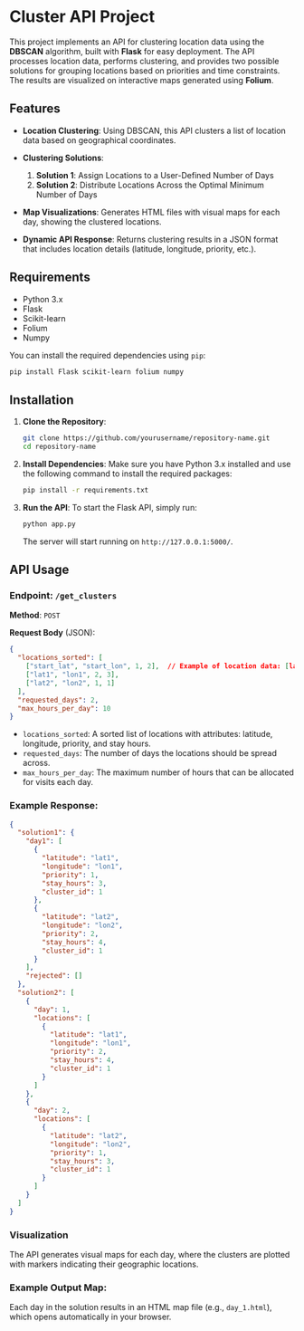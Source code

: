 
# Cluster API Project

This project implements an API for clustering location data using the **DBSCAN** algorithm, built with **Flask** for easy deployment. The API processes location data, performs clustering, and provides two possible solutions for grouping locations based on priorities and time constraints. The results are visualized on interactive maps generated using **Folium**.

## Features

* **Location Clustering**: Using DBSCAN, this API clusters a list of location data based on geographical coordinates.
* **Clustering Solutions**:

  1. **Solution 1**: Assign Locations to a User-Defined Number of Days
  2. **Solution 2**: Distribute Locations Across the Optimal Minimum Number of Days
* **Map Visualizations**: Generates HTML files with visual maps for each day, showing the clustered locations.
* **Dynamic API Response**: Returns clustering results in a JSON format that includes location details (latitude, longitude, priority, etc.).

## Requirements

* Python 3.x
* Flask
* Scikit-learn
* Folium
* Numpy

You can install the required dependencies using `pip`:

```bash
pip install Flask scikit-learn folium numpy
```

## Installation

1. **Clone the Repository**:

   ```bash
   git clone https://github.com/yourusername/repository-name.git
   cd repository-name
   ```

2. **Install Dependencies**:
   Make sure you have Python 3.x installed and use the following command to install the required packages:

   ```bash
   pip install -r requirements.txt
   ```

3. **Run the API**:
   To start the Flask API, simply run:

   ```bash
   python app.py
   ```

   The server will start running on `http://127.0.0.1:5000/`.

## API Usage

### Endpoint: `/get_clusters`

**Method**: `POST`

**Request Body** (JSON):

```json
{
  "locations_sorted": [
    ["start_lat", "start_lon", 1, 2],  // Example of location data: [latitude, longitude, priority, stay_hours]
    ["lat1", "lon1", 2, 3],
    ["lat2", "lon2", 1, 1]
  ],
  "requested_days": 2,
  "max_hours_per_day": 10
}
```

* `locations_sorted`: A sorted list of locations with attributes: latitude, longitude, priority, and stay hours.
* `requested_days`: The number of days the locations should be spread across.
* `max_hours_per_day`: The maximum number of hours that can be allocated for visits each day.

### Example Response:

```json
{
  "solution1": {
    "day1": [
      {
        "latitude": "lat1",
        "longitude": "lon1",
        "priority": 1,
        "stay_hours": 3,
        "cluster_id": 1
      },
      {
        "latitude": "lat2",
        "longitude": "lon2",
        "priority": 2,
        "stay_hours": 4,
        "cluster_id": 1
      }
    ],
    "rejected": []
  },
  "solution2": [
    {
      "day": 1,
      "locations": [
        {
          "latitude": "lat1",
          "longitude": "lon1",
          "priority": 2,
          "stay_hours": 4,
          "cluster_id": 1
        }
      ]
    },
    {
      "day": 2,
      "locations": [
        {
          "latitude": "lat2",
          "longitude": "lon2",
          "priority": 1,
          "stay_hours": 3,
          "cluster_id": 1
        }
      ]
    }
  ]
}
```


### Visualization

The API generates visual maps for each day, where the clusters are plotted with markers indicating their geographic locations.

### Example Output Map:

Each day in the solution results in an HTML map file (e.g., `day_1.html`), which opens automatically in your browser.


